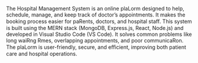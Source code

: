 The Hospital Management System is an online plaLorm designed to help, schedule, manage, and
keep track of doctor’s appointments. It makes the booking process easier for paRents, doctors,
and hospital staﬀ. This system is built using the MERN stack (MongoDB, Express.js, React, Node.js)
and developed in Visual Studio Code (VS Code). It solves common problems like long waiRng
Rmes, overlapping appointments, and poor communicaRon. The plaLorm is user-friendly, secure,
and eﬃcient, improving both patient care and hospital operations.
